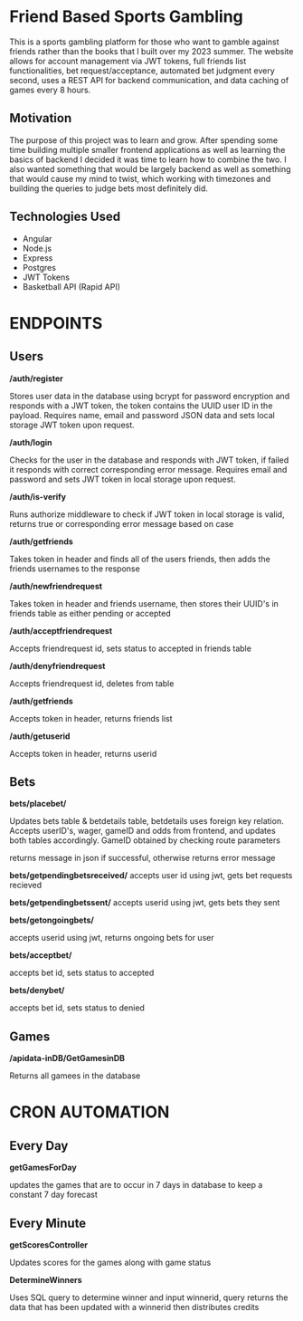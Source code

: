 # Friend Based Sports Gambling
This is a sports gambling platform for those who want to gamble against friends rather than the books that I built over my 2023 summer. The website allows for account management via JWT tokens, full friends list functionalities, bet request/acceptance, automated bet judgment every second, uses a REST API for backend communication, and data caching of games every 8 hours. 

## Motivation

The purpose of this project was to learn and grow. After spending some time building multiple smaller frontend applications as well as learning the basics of backend I decided it was time to learn how to combine the two. I also wanted something that would be largely backend as well as something that would cause my mind to twist, which working with timezones and building the queries to judge bets most definitely did. 

## Technologies Used
- Angular
- Node.js
- Express
- Postgres
- JWT Tokens
- Basketball API (Rapid API)

# ENDPOINTS

## Users
**/auth/register**

Stores user data in the database using bcrypt for password encryption and responds with a JWT token, the token contains the UUID user ID in the payload.
Requires name, email and password JSON data and sets local storage JWT token upon request.

**/auth/login**

Checks for the user in the database and responds with JWT token, if failed it responds with correct corresponding error message.
Requires email and password and sets JWT token in local storage upon request.

**/auth/is-verify**

Runs authorize middleware to check if JWT token in local storage is valid, returns true or corresponding error message based on case

**/auth/getfriends**

Takes token in header and finds all of the users friends, then adds the friends usernames to the response

**/auth/newfriendrequest**

Takes token in header and friends username, then stores their UUID's in friends table as either pending or accepted

**/auth/acceptfriendrequest**

Accepts friendrequest id, sets status to accepted in friends table

**/auth/denyfriendrequest**

Accepts friendrequest id, deletes from table

**/auth/getfriends**

Accepts token in header, returns friends list

**/auth/getuserid**

Accepts token in header, returns userid

## Bets

**bets/placebet/**

Updates bets table & betdetails table, betdetails uses foreign key relation.
Accepts userID's, wager, gameID and odds from frontend, and updates both tables accordingly.
GameID obtained by checking route parameters 

returns message in json if successful, otherwise returns error message

**bets/getpendingbetsreceived/**
accepts user id using jwt, gets bet requests recieved

**bets/getpendingbetssent/**
accepts userid using jwt, gets bets they sent

**bets/getongoingbets/**

accepts userid using jwt, returns ongoing bets for user

**bets/acceptbet/**

accepts bet id, sets status to accepted

**bets/denybet/**

accepts bet id, sets status to denied

## Games

**/apidata-inDB/GetGamesinDB**

Returns all gamees in the database

# CRON AUTOMATION

## Every Day

**getGamesForDay**

updates the games that are to occur in 7 days in database to keep a constant 7 day forecast

## Every Minute

**getScoresController**

Updates scores for the games along with game status

**DetermineWinners**

Uses SQL query to determine winner and input winnerid, query returns the data that has been updated with a winnerid then distributes credits








